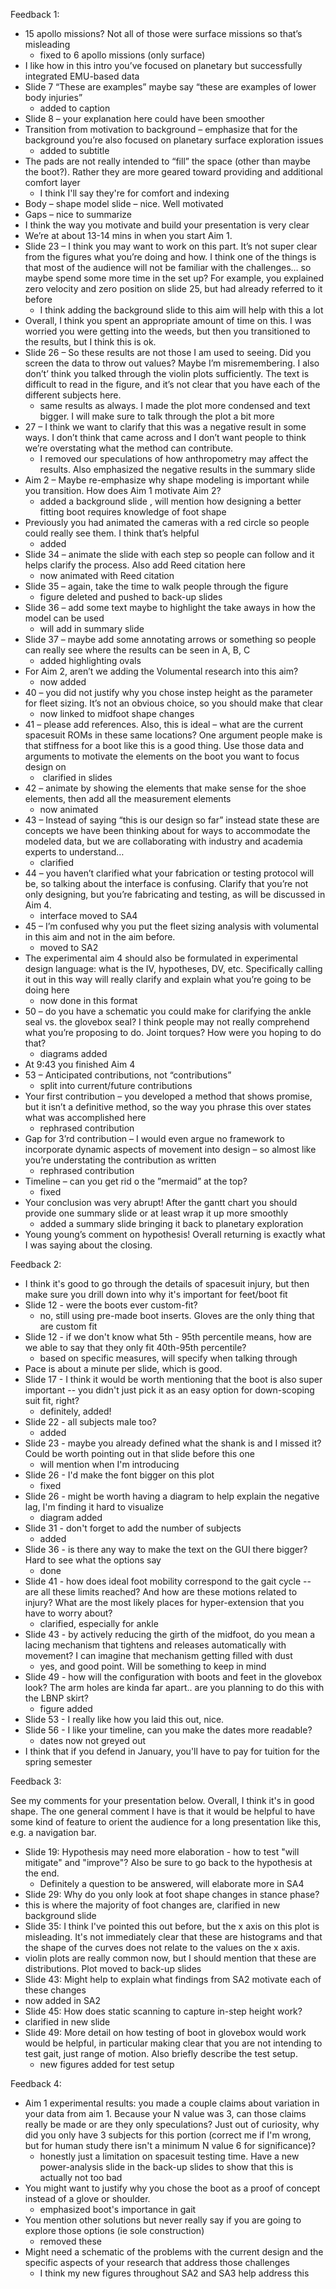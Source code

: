 Feedback 1:

- 15 apollo missions? Not all of those were surface missions so that’s misleading
  - fixed to 6 apollo missions (only surface)
- I like how in this intro you’ve focused on planetary but successfully integrated EMU-based data
- Slide 7 “These are examples” maybe say “these are examples of lower body injuries”
  - added to caption
- Slide 8 – your explanation here could have been smoother
- Transition from motivation to background – emphasize that for the background  you’re also focused on planetary surface exploration issues
  - added to subtitle
- The pads are not really intended to “fill” the space (other than maybe the  boot?). Rather they are more geared toward providing and additional  comfort layer
  - I think I'll say they're for comfort and indexing 
- Body – shape model slide – nice. Well motivated
- Gaps – nice to summarize
- I think the way you motivate and build your presentation is very clear
- We’re at about 13-14 mins in when you start Aim 1.
- Slide 23 – I think you may want to work on this part. It’s not super clear  from the figures what you’re doing and how. I think one of the things is that most of the audience will not be familiar with the challenges… so maybe spend some more time in the set up? For example, you explained zero  velocity and zero position on slide 25, but had already referred to it  before
  - I think adding the background slide to this aim will help with this a lot
- Overall, I think you spent an appropriate amount of time on this. I was worried  you were getting into the weeds, but then you transitioned to the  results, but I think this is ok. 
- Slide 26 – So these results are not those I am used to seeing. Did you screen the data to throw out values? Maybe I’m misremembering. I also don’t’  think you talked through the violin plots sufficiently. The text is difficult to read in the figure, and it’s not clear that you have each of the  different subjects here.
  - same results as always. I made the plot more condensed and text bigger. I will make sure to talk through the plot a bit more
- 27 – I think we want to clarify that this was a negative result in some  ways. I don’t think that came across and I don’t want people to think  we’re overstating what the method can contribute. 
  - I removed our speculations of how anthropometry may affect the results. Also emphasized the negative results in the summary slide
- Aim 2 – Maybe re-emphasize why shape modeling is important while you transition. How does Aim 1 motivate Aim 2?
  - added a background slide , will mention how designing a better fitting boot requires knowledge of foot shape
- Previously you had animated the cameras with a red circle so people could really see them. I think that’s helpful
  - added
- Slide 34 – animate the slide with each step so people can follow and it helps clarify the process. Also add Reed citation here
  - now animated with Reed citation
- Slide 35 – again, take the time to walk people through the figure
  - figure deleted and pushed to back-up slides
- Slide 36 – add some text maybe to highlight the take aways in how the model can be used
  - will add in summary slide
- Slide 37 – maybe add some annotating arrows or something so people can really see where the results can be seen in A, B, C
  - added highlighting ovals
- For Aim 2, aren’t we adding the Volumental research into this aim?
  - now added
- 40 – you did not justify why you chose instep height as the parameter for  fleet sizing. It’s not an obvious choice, so you should make that clear
  - now linked to midfoot shape changes
- 41 – please add references. Also, this is ideal – what are the current  spacesuit ROMs in these same locations? One argument people make is that stiffness for a boot like this is a good thing. Use those data and arguments to  motivate the elements on the boot you want to focus design on
  -  clarified in slides
- 42 – animate by showing the elements that make sense for the shoe elements, then add all the measurement elements
  - now animated
- 43 – Instead of saying “this is our design so far” instead state these are concepts we have been thinking about for ways to accommodate the  modeled data, but we are collaborating with industry and academia experts to  understand…
  - clarified
- 44 – you haven’t clarified what your fabrication or testing protocol will  be, so talking about the interface is confusing. Clarify that you’re not only designing, but you’re fabricating and testing, as will be discussed in  Aim 4. 
  - interface moved to SA4
- 45 – I’m confused why you put the fleet sizing analysis with volumental in this aim and not in the aim before.
  - moved to SA2
- The experimental aim 4 should also be formulated in experimental design  language: what is the IV, hypotheses, DV, etc. Specifically calling it  out in this way will really clarify and explain what you’re going to be doing  here
  - now done in this format
- 50 – do you have a schematic you could make for clarifying the ankle seal  vs. the glovebox seal? I think people may not really comprehend what  you’re proposing to do. Joint torques? How were you hoping to do that?
  - diagrams added
- At 9:43 you finished Aim 4
- 53 – Anticipated contributions, not “contributions”
  - split into current/future contributions
- Your first contribution – you developed a method that shows promise, but it  isn’t a definitive method, so the way you phrase this over states what  was accomplished here
  - rephrased contribution
- Gap for 3’rd contribution – I would even argue no framework to incorporate  dynamic aspects of movement into design – so almost like you’re  understating the contribution as written
  - rephrased contribution
- Timeline – can you get rid o the ”mermaid” at the top?
  - fixed
- Your conclusion was very abrupt! After the gantt chart you should provide one summary slide or at least wrap it up more smoothly
  - added a summary slide bringing it back to planetary exploration
- Young young’s comment on hypothesis! Overall returning is exactly what I was saying about the closing.

Feedback 2:

- I think it's good to go through the details of spacesuit injury, but  then make sure you drill down into why it's important for feet/boot fit
- Slide 12 - were the boots ever custom-fit?
  - no, still using pre-made boot inserts. Gloves are the only thing that are custom fit
- Slide 12 - if we don't know what 5th - 95th percentile means, how are we able to say that they only fit 40th-95th percentile?
  - based on specific measures, will specify when talking through
- Pace is about a minute per slide, which is good. 
- Slide 17 - I think it would be worth mentioning that the boot is also super  important -- you didn't just pick it as an easy option for down-scoping  suit fit, right? 
  - definitely, added!
- Slide 22 - all subjects male too? 
  - added
- Slide 23 - maybe you already defined what the shank is and I missed it? Could be worth pointing out in that slide before this one
  - will mention when I'm introducing
- Slide 26 - I'd make the font bigger on this plot
  - fixed
- Slide 26 - might be worth having a diagram to help explain the negative lag, I'm finding it hard to visualize
  - diagram added
- Slide 31 - don't forget to add the number of subjects
  - added
- Slide 36 - is there any way to make the text on the GUI there bigger? Hard to see what the options say
  - done
- Slide 41 - how does ideal foot mobility correspond to the gait cycle -- are  all these limits reached? And how are these motions related to injury?  What are the most likely places for hyper-extension that you have to  worry about?
  - clarified, especially for ankle
- Slide 43 - by actively reducing the girth of the  midfoot, do you mean a lacing mechanism that tightens and releases  automatically with movement? I can imagine that mechanism getting  filled with dust
  - yes, and good point. Will be something to keep in mind
- Slide 49 - how will the configuration with  boots and feet in the glovebox look? The arm holes are kinda far  apart.. are you planning to do this with the LBNP skirt?
  - figure added
- Slide 53 - I really like how you laid this out, nice. 
- Slide 56 - I like your timeline, can you make the dates more readable?
  - dates now not greyed out
- I think that if you defend in January, you'll have to pay for tuition for the spring semester

Feedback 3:

See my comments for your presentation below. Overall, I think it's  in good shape. The one general comment I have is that it would be  helpful to have some kind of feature to orient the audience for a long  presentation like this, e.g. a navigation bar.

- Slide 19: Hypothesis may need more elaboration - how to test "will mitigate" and  "improve"? Also be sure to go back to the hypothesis at the end.
  - Definitely a question to be answered, will elaborate more in SA4
- Slide 29: Why do you only look at foot shape changes in stance phase?
- this is where the majority of foot changes are, clarified in new background slide
- Slide 35: I think I've pointed this out before, but the x axis on this plot is  misleading. It's not immediately clear that these are histograms and  that the shape of the curves does not relate to the values on the x  axis. 
- violin plots are really common now, but I should mention that these are distributions. Plot moved to back-up slides
- Slide 43: Might help to explain what findings from SA2 motivate each of these changes
- now added in SA2
- Slide 45: How does static scanning to capture in-step height work?
- clarified in new slide
- Slide 49: More detail on how testing of boot in glovebox would work would be  helpful, in particular making clear that you are not intending to test  gait, just range of motion. Also briefly describe the test setup.
  - new figures added for test setup

Feedback 4:

- Aim 1 experimental results: you made a couple claims about  variation in your data from aim 1. Because your N value was 3, can those claims really be made or are they only speculations? Just out of  curiosity, why did you only have 3 subjects for this portion (correct me if I'm wrong, but for human study there isn't a minimum N value 6 for  significance)? 
  - honestly just a limitation on spacesuit testing time. Have a new power-analysis slide in the back-up slides to show that this is actually not too bad 
- You might want to justify why you chose the boot as a proof of concept instead of a glove or shoulder.
  - emphasized boot's importance in gait
- You mention other solutions but never really say if you are going to explore those options (ie sole construction)
  - removed these
- Might need a schematic of the problems with the current design and the  specific aspects of your research that address those challenges
  - I think my new figures throughout SA2 and SA3 help address this